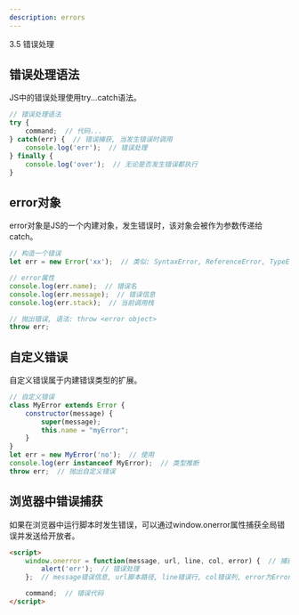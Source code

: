 ```yaml
---
description: errors
---
```


3.5 错误处理

## 错误处理语法

JS中的错误处理使用try...catch语法。

```javascript
// 错误处理语法
try {
    command;  // 代码...
} catch(err) {  // 错误捕获, 当发生错误时调用
    console.log('err');  // 错误处理
} finally {
    console.log('over');  // 无论是否发生错误都执行
}
```

## error对象

error对象是JS的一个内建对象，发生错误时，该对象会被作为参数传递给catch。

```javascript
// 构造一个错误
let err = new Error('xx');  // 类似: SyntaxError, ReferenceError, TypeError等

// error属性
console.log(err.name);  // 错误名
console.log(err.message);  // 错误信息
console.log(err.stack);  // 当前调用栈

// 抛出错误, 语法: throw <error object>
throw err; 
```

## 自定义错误

自定义错误属于内建错误类型的扩展。

```javascript
// 自定义错误
class MyError extends Error {
    constructor(message) {
        super(message);
        this.name = "myError";
    }
}
let err = new MyError('no');  // 使用
console.log(err instanceof MyError);  // 类型推断
throw err;  // 抛出自定义错误
```

## 浏览器中错误捕获

如果在浏览器中运行脚本时发生错误，可以通过window.onerror属性捕获全局错误并发送给开放者。

```html
<script>
    window.onerror = function(message, url, line, col, error) {  // 捕获全局错误
        alert('err');  // 错误处理
    };  // message错误信息, url脚本路径, line错误行, col错误列, error为Error对象

    command;  // 错误代码
</script>
```
